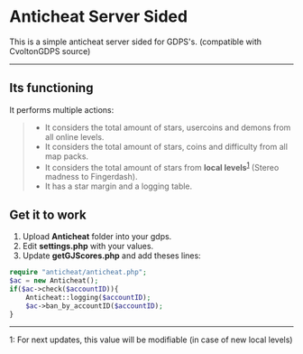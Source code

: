 Anticheat Server Sided
===================
This is a simple anticheat server sided for GDPS's. (compatible with CvoltonGDPS source)

----------


Its functioning
-------------
It performs multiple actions:

 >- It considers the total amount of stars, usercoins and demons from all online levels.
 >- It considers the total amount of stars, coins and difficulty from all map packs.
 >- It considers the total amount of stars from **local levels**<sup>[1](#local)</sup> (Stereo madness to Fingerdash).
 >- It has a star margin and a logging table.


Get it to work
-------------

 1. Upload **Anticheat** folder into your gdps.
 2. Edit **settings.php** with your values.
 2. Update **getGJScores.php** and add theses lines:
```php
require "anticheat/anticheat.php";
$ac = new Anticheat();
if($ac->check($accountID)){
	Anticheat::logging($accountID);
	$ac->ban_by_accountID($accountID);
}
```
-------------
<a name="local">1</a>: For next updates, this value will be modifiable (in case of new local levels)
